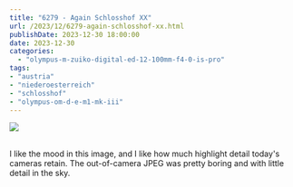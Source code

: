```yaml
---
title: "6279 - Again Schlosshof XX"
url: /2023/12/6279-again-schlosshof-xx.html
publishDate: 2023-12-30 18:00:00
date: 2023-12-30
categories:
  - "olympus-m-zuiko-digital-ed-12-100mm-f4-0-is-pro"
tags:
- "austria"
- "niederoesterreich"
- "schlosshof"
- "olympus-om-d-e-m1-mk-iii"
---
```

<div class="container">
<div class="center"><a target="_blank" href="https://d25zfm9zpd7gm5.cloudfront.net/1200x1200/2020/20200614_124221_lr.jpg"><img class="webfeedsFeaturedVisual" src="https://d25zfm9zpd7gm5.cloudfront.net/0600x0600/2020/20200614_124221_lr.jpg" /></a></div>
</div>
<br />

I like the mood in this image, and I like how much highlight
detail today's cameras retain. The out-of-camera JPEG was
pretty boring and with little detail in the sky.
